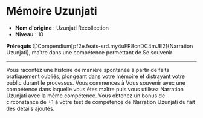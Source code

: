 # Mémoire Uzunjati

 * **Nom d'origine** : Uzunjati Recollection
 * **Niveau** : 10


<p><span id="ctl00_MainContent_DetailedOutput"><strong>Prérequis</strong> @Compendium[pf2e.feats-srd.my4uFR8cnDC4mJE2]{Narration Uzunjati}, maître dans une compétence permettant de Se souvenir<br></span></p>
<hr>
<p>Vous racontez une histoire de manière spontanée à partir de faits pratiquement oubliés, plongeant dans votre mémoire et distrayant votre public durant le processus. Vous commences à Vous souvenir avec une compétence dans laquelle vous êtes maître puis vous utilisez Narration Uzunjati avec la même compétence. Vous obtenez un bonus de circonstance de +1 à votre test de compétence de Narration Uzunjati du fait des détails ajoutés.&nbsp;</p>